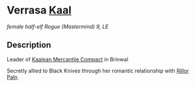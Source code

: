 # Verrasa [Kaal](../Organizations/Houses/Kaal.md)
*female half-elf Rogue (Mastermind) 9, LE* 



## Description
Leader of [Kaalean Mercantile Compact](../Organizations/MerchantGuilds/KaaleanMercantileCompact.md) in Brinwal

Secretly allied to Black Knives through her romantic relationship with [Rillor Paln](/People/RillorPaln.md).
